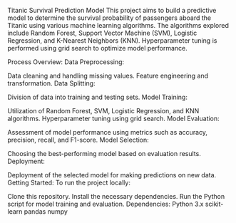 Titanic Survival Prediction Model
This project aims to build a predictive model to determine the survival probability of passengers aboard the Titanic using various machine learning algorithms. The algorithms explored include Random Forest, Support Vector Machine (SVM), Logistic Regression, and K-Nearest Neighbors (KNN). Hyperparameter tuning is performed using grid search to optimize model performance.

Process Overview:
Data Preprocessing:

Data cleaning and handling missing values.
Feature engineering and transformation.
Data Splitting:

Division of data into training and testing sets.
Model Training:

Utilization of Random Forest, SVM, Logistic Regression, and KNN algorithms.
Hyperparameter tuning using grid search.
Model Evaluation:

Assessment of model performance using metrics such as accuracy, precision, recall, and F1-score.
Model Selection:

Choosing the best-performing model based on evaluation results.
Deployment:

Deployment of the selected model for making predictions on new data.
Getting Started:
To run the project locally:

Clone this repository.
Install the necessary dependencies.
Run the Python script for model training and evaluation.
Dependencies:
Python 3.x
scikit-learn
pandas
numpy
